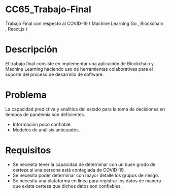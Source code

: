 # CC65_Trabajo-Final
Trabajo Final con respecto al COVID-19 ( Machine Learning Go , Blockchain , React.js )

# Descripción
El trabajo final consiste en implementar una aplicación de Blockchain y Machine Learning
haciendo uso de herramientas colaborativas para el soporte del proceso de desarrollo de
software.
# Problema
La capacidad predictiva y analítica del estado para la toma de decisiones en tiempos de
pandemia son deficientes.
* Información poco confiable.
* Modelos de análisis anticuados.
# Requisitos
* Se necesita tener la capacidad de determinar con un buen grado de certeza si una
persona está contagiada de COVID-19.
* Se necesita poder determinar con mayor detalle los grupos de riesgo.
* Se necesita una plataforma en línea para registrar los datos de manera que exista
certeza que dichos datos son confiables.
